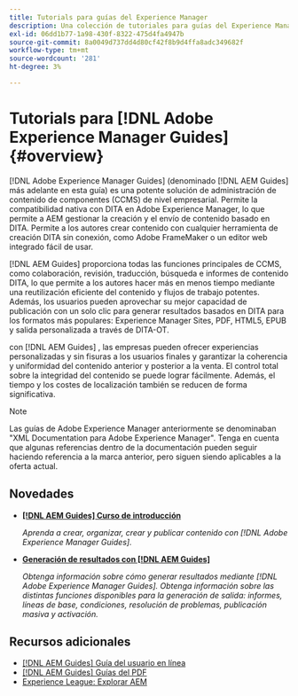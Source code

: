 ```yaml
---
title: Tutorials para guías del Experience Manager
description: Una colección de tutoriales para guías del Experience Manager (anteriormente XML Documentation para Adobe Experience Manager).
exl-id: 06dd1b77-1a98-430f-8322-475d4fa4947b
source-git-commit: 8a0049d737dd4d80cf42f8b9d4ffa8adc349682f
workflow-type: tm+mt
source-wordcount: '281'
ht-degree: 3%

---
```


# Tutorials para [!DNL Adobe Experience Manager Guides] {#overview}

[!DNL Adobe Experience Manager Guides] (denominado [!DNL AEM Guides] más adelante en esta guía) es una potente solución de administración de contenido de componentes (CCMS) de nivel empresarial. Permite la compatibilidad nativa con DITA en Adobe Experience Manager, lo que permite a AEM gestionar la creación y el envío de contenido basado en DITA. Permite a los autores crear contenido con cualquier herramienta de creación DITA sin conexión, como Adobe FrameMaker o un editor web integrado fácil de usar.

[!DNL AEM Guides] proporciona todas las funciones principales de CCMS, como colaboración, revisión, traducción, búsqueda e informes de contenido DITA, lo que permite a los autores hacer más en menos tiempo mediante una reutilización eficiente del contenido y flujos de trabajo potentes. Además, los usuarios pueden aprovechar su mejor capacidad de publicación con un solo clic para generar resultados basados en DITA para los formatos más populares: Experience Manager Sites, PDF, HTML5, EPUB y salida personalizada a través de DITA-OT.

con [!DNL AEM Guides] , las empresas pueden ofrecer experiencias personalizadas y sin fisuras a los usuarios finales y garantizar la coherencia y uniformidad del contenido anterior y posterior a la venta. El control total sobre la integridad del contenido se puede lograr fácilmente. Además, el tiempo y los costes de localización también se reducen de forma significativa.

>[!NOTE]
> 
> Las guías de Adobe Experience Manager anteriormente se denominaban &quot;XML Documentation para Adobe Experience Manager&quot;. Tenga en cuenta que algunas referencias dentro de la documentación pueden seguir haciendo referencia a la marca anterior, pero siguen siendo aplicables a la oferta actual.

## Novedades

* **[[!DNL AEM Guides] Curso de introducción](../courses/course-1/overview.md)**

   *Aprenda a crear, organizar, crear y publicar contenido con [!DNL Adobe Experience Manager Guides].*

* **[Generación de resultados con [!DNL AEM Guides]](../courses/course-2/overview.md)**

   *Obtenga información sobre cómo generar resultados mediante [!DNL Adobe Experience Manager Guides]. Obtenga información sobre las distintas funciones disponibles para la generación de salida: informes, líneas de base, condiciones, resolución de problemas, publicación masiva y activación.*


<!--

Dummy links cause validation to fail

## Staff Picks

<table>
<tr>
  <td>
    <a href="#">
      <img alt="400 x 225px" src="myimage.png" />
    </a>
    <div>
      <a href="#">
    <strong>Enablement Content 1</strong>
    </a>
    </div>
    <p>
    <em>A brief description of enablement content.</em>
    <p>
  </td>
   <td>
    <a href="#">
      <img alt="400 x 225px" src="myimage.png" />
    </a>
    <div>
      <a href="#">
    <strong>Enablement Content 1</strong>
    </a>
    </div>
    <p>
    <em>A brief description of enablement content.</em>
    <p>
  </td>
  <td>
    <a href="#">
      <img alt="400 x 225px" src="myimage.png" />
    </a>
    <div>
      <a href="#">
    <strong>Enablement Content 1</strong>
    </a>
    </div>
    <p>
    <em>A brief description of enablement content.</em>
    <p>
  </td>
</tr>
</table>

-->


## Recursos adicionales

* [[!DNL AEM Guides] Guía del usuario en línea](https://help.adobe.com/en_US/xml-documentation-for-adobe-experience-manager/index.html)
* [[!DNL AEM Guides] Guías del PDF](https://helpx.adobe.com/support/xml-documentation-for-experience-manager.html)
* [Experience League: Explorar AEM](https://experienceleague.adobe.com/?lang=es#recommended/solutions/experience-manager)